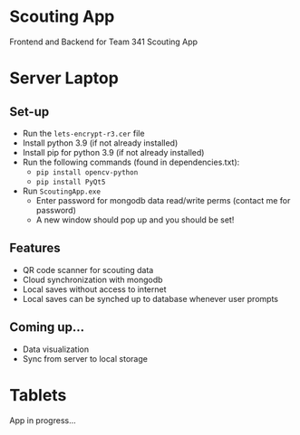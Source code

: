 # Scouting App


Frontend and Backend for Team 341 Scouting App

# Server Laptop
   ## Set-up ##
   - Run the ```lets-encrypt-r3.cer``` file
   - Install python 3.9 (if not already installed)
   - Install pip for python 3.9 (if not already installed)
   - Run the following commands (found in dependencies.txt):
     - ```pip install opencv-python```
     - ```pip install PyQt5```
   - Run ```ScoutingApp.exe```
     - Enter password for mongodb data read/write perms (contact me for password)
     - A new window should pop up and you should be set!
     
   ## Features ##
   - QR code scanner for scouting data
   - Cloud synchronization with mongodb
   - Local saves without access to internet
   - Local saves can be synched up to database whenever user prompts
   
   ## Coming up... ##
   - Data visualization
   - Sync from server to local storage

# Tablets
   App in progress...
